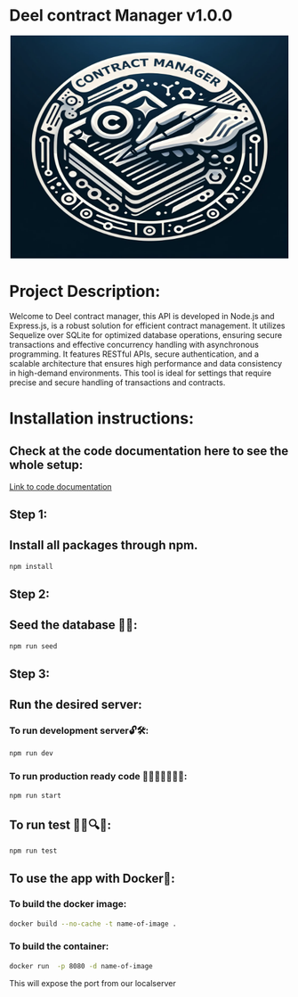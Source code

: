 # Deel contract Manager v1.0.0

<div style="max-width: 600px; margin: 0 auto;">
 <p align="center"> 
 <img src="cm.png" width="500" height="400" alt="Image">
</p>
</div>


# Project Description:

Welcome to Deel contract manager, this API is developed in Node.js and Express.js, is a robust solution for efficient contract management. It utilizes Sequelize over SQLite for optimized database operations, ensuring secure transactions and effective concurrency handling with asynchronous programming. It features RESTful APIs, secure authentication, and a scalable architecture that ensures high performance and data consistency in high-demand environments. This tool is ideal for settings that require precise and secure handling of transactions and contracts.


# Installation instructions:

## Check at the code documentation here to see the whole setup:

<p>
  <a href="https://docs.google.com/document/d/1P5Jr75Lh9GwUGBcNXzLMkd4PS7kgKRSO8R62q6oxZaE" target="_blank">
   Link to code documentation
  </a>
</p>

## Step 1:

## Install all packages through npm.
```sh
npm install
```

## Step 2:

## Seed the database 🌱🌱:

```sh
npm run seed
```

## Step 3:

## Run the desired server:

### To run development server🔓🛠:

```sh
npm run dev
```
### To run production ready code 👩‍🚀👩‍🚀👩‍🚀🚀:

```sh
npm run start
```

## To run test 📕📖🔍🔐:

```sh
npm run test
```

## To use the app with Docker🐳:

### To build the docker image:  

```sh
docker build --no-cache -t name-of-image .
```

### To build the container:
```sh
docker run  -p 8080 -d name-of-image
```
This will expose the port from our localserver